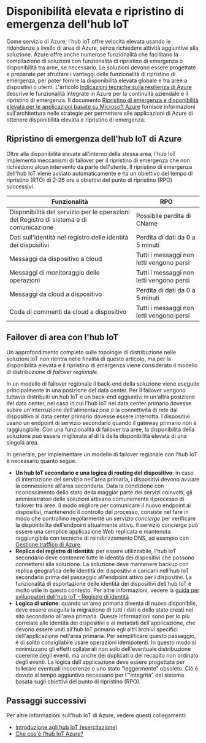 <properties
 pageTitle="Hub IoT disponibilità elevata e ripristino di emergenza | Microsoft Azure"
 description="Descrive le funzionalità che permettono di compilare soluzioni IoT a disponibilità elevata con opzioni di ripristino di emergenza."
 services="iot-hub"
 documentationCenter=""
 authors="fsautomata"
 manager="timlt"
 editor=""/> 

<tags
 ms.service="iot-hub"
 ms.devlang="na"
 ms.topic="article"
 ms.tgt_pltfrm="na"
 ms.workload="na"
 ms.date="02/03/2016"
 ms.author="elioda"/>

# Disponibilità elevata e ripristino di emergenza dell'hub IoT

Come servizio di Azure, l'hub IoT offre velocità elevata usando le ridondanze a livello di area di Azure, senza richiedere attività aggiuntive alla soluzione. Azure offre anche numerose funzionalità che facilitano la compilazione di soluzioni con funzionalità di ripristino di emergenza o disponibilità tra aree, se necessario. Le soluzioni devono essere progettate e preparate per sfruttare i vantaggi delle funzionalità di ripristino di emergenza, per poter fornire la disponibilità elevata globale e tra aree a dispositivi o utenti. L'articolo [Indicazioni tecniche sulla resilienza di Azure](../resiliency/resiliency-technical-guidance.md) descrive le funzionalità integrate in Azure per la continuità aziendale e il ripristino di emergenza. Il documento [Ripristino di emergenza e disponibilità elevata per le applicazioni basate su Microsoft Azure][] fornisce informazioni sull'architettura nelle strategie per permettere alle applicazioni di Azure di ottenere disponibilità elevata e ripristino di emergenza.

## Ripristino di emergenza dell'hub IoT di Azure
Oltre alla disponibilità elevata all'interno della stessa area, l'hub IoT implementa meccanismi di failover per il ripristino di emergenza che non richiedono alcun intervento da parte dell'utente. Il ripristino di emergenza dell'hub IoT viene avviato automaticamente e ha un obiettivo del tempo di ripristino (RTO) di 2-26 ore e obiettivi del punto di ripristino (RPO) successivi.

| Funzionalità | RPO |
| ------------- | --- |
| Disponibilità del servizio per le operazioni del Registro di sistema e di comunicazione | Possibile perdita di CName |
| Dati sull'identità nel registro delle identità dei dispositivi | Perdita di dati da 0 a 5 minuti |
| Messaggi da dispositivo a cloud | Tutti i messaggi non letti vengono persi |
| Messaggi di monitoraggio delle operazioni | Tutti i messaggi non letti vengono persi |
| Messaggi da cloud a dispositivo | Perdita di dati da 0 a 5 minuti |
| Coda di commenti da cloud a dispositivo | Tutti i messaggi non letti vengono persi |

## Failover di area con l'hub IoT

Un approfondimento completo sulle topologie di distribuzione nelle soluzioni IoT non rientra nelle finalità di questo articolo, ma per la disponibilità elevata e il ripristino di emergenza viene considerato il modello di distribuzione di *failover regionale*.

In un modello di failover regionale il back-end della soluzione viene eseguito principalmente in una posizione del data center. Per il failover vengono tuttavia distribuiti un hub IoT e un back-end aggiuntivi in un'altra posizione del data center, nel caso in cui l'hub IoT nel data center primario dovesse subire un'interruzione dell'alimentazione o la connettività di rete dal dispositivo al data center primario dovesse essere interrotta. I dispositivi usano un endpoint di servizio secondario quando il gateway primario non è raggiungibile. Con una funzionalità di failover tra aree, la disponibilità della soluzione può essere migliorata al di là della disponibilità elevata di una singola area.

In generale, per implementare un modello di failover regionale con l'hub IoT è necessario quanto segue.

* **Un hub IoT secondario e una logica di routing del dispositivo**: in caso di interruzione del servizio nell'area primaria, i dispositivi devono avviare la connessione all'area secondaria. Data la condizione con riconoscimento dello stato della maggior parte dei servizi coinvolti, gli amministratori delle soluzioni attivano comunemente il processo di failover tra aree. Il modo migliore per comunicare il nuovo endpoint ai dispositivi, mantenendo il controllo del processo, consiste nel fare in modo che controllino regolarmente un servizio *concierge* per verificare la disponibilità dell'endpoint attualmente attivo. Il servizio concierge può essere una semplice applicazione Web replicata e mantenuta raggiungibile con tecniche di reindirizzamento DNS, ad esempio con [Gestione traffico di Azure][].
* **Replica del registro di identità**: per essere utilizzabile, l'hub IoT secondario deve contenere tutte le identità dei dispositivi che possono connettersi alla soluzione. La soluzione deve mantenere backup con replica geografica delle identità dei dispositivi e caricarli nell'hub IoT secondario prima del passaggio all'endpoint attivo per i dispositivi. La funzionalità di esportazione delle identità dei dispositivi dell'hub IoT è molto utile in questo contesto. Per altre informazioni, vedere la [guida per sviluppatori dell'hub IoT - Registro di identità][].
* **Logica di unione**: quando un'area primaria diventa di nuovo disponibile, deve essere eseguita la migrazione di tutti i dati e dello stato creati nel sito secondario all'area primaria. Queste informazioni sono per lo più correlate alle identità dei dispositivi e ai metadati dell'applicazione, che devono essere uniti all'hub IoT primario egli altri archivi specifici dell'applicazione nell'area primaria. Per semplificare questo passaggio, è di solito consigliabile usare operazioni idempotenti. In questo modo si minimizzano gli effetti collaterali non solo dell'eventuale distribuzione coerente degli eventi, ma anche dei duplicati o del recapito non ordinato degli eventi. La logica dell'applicazione deve essere progettata per tollerare eventuali incoerenze o uno stato "leggermente" obsoleto. Ciò è dovuto al tempo aggiuntivo necessario per l'"integrità" del sistema basata sugli obiettivi del punto di ripristino (RPO).

## Passaggi successivi

Per altre informazioni sull'hub IoT di Azure, vedere questi collegamenti:

- [Introduzione agli hub IoT (esercitazione)][lnk-get-started]
- [Che cos'è l’hub IoT Azure?][]

[Azure resiliency technical guidance]: ../resiliency/resiliency-technical-guidance.md
[Ripristino di emergenza e disponibilità elevata per le applicazioni basate su Microsoft Azure]: ../resiliency/resiliency-disaster-recovery-high-availability-azure-applications.md
[Failsafe: Guidance for Resilient Cloud Architectures]: https://msdn.microsoft.com/library/azure/jj853352.aspx
[Gestione traffico di Azure]: https://azure.microsoft.com/documentation/services/traffic-manager/
[guida per sviluppatori dell'hub IoT - Registro di identità]: iot-hub-devguide.md#identityregistry

[lnk-get-started]: iot-hub-csharp-csharp-getstarted.md
[Che cos'è l’hub IoT Azure?]: iot-hub-what-is-iot-hub.md

<!---HONumber=AcomDC_0921_2016-->